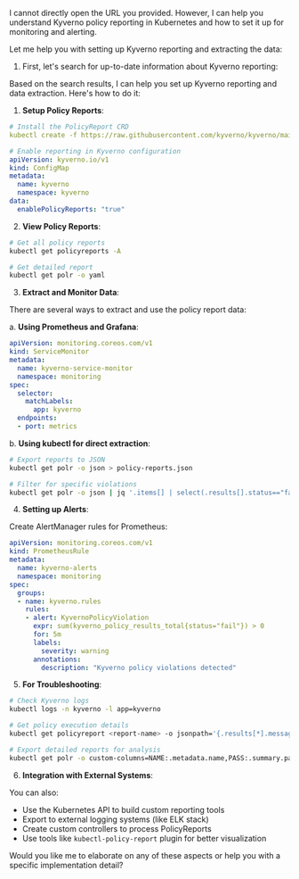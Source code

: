 I cannot directly open the URL you provided. However, I can help you understand Kyverno policy reporting in Kubernetes and how to set it up for monitoring and alerting.

Let me help you with setting up Kyverno reporting and extracting the data:

1. First, let's search for up-to-date information about Kyverno reporting:

Based on the search results, I can help you set up Kyverno reporting and data extraction. Here's how to do it:

1. **Setup Policy Reports**:

```yaml
# Install the PolicyReport CRD
kubectl create -f https://raw.githubusercontent.com/kyverno/kyverno/main/config/reports/crds.yaml

# Enable reporting in Kyverno configuration
apiVersion: kyverno.io/v1
kind: ConfigMap
metadata:
  name: kyverno
  namespace: kyverno
data:
  enablePolicyReports: "true"
```

2. **View Policy Reports**:
```bash
# Get all policy reports
kubectl get policyreports -A

# Get detailed report
kubectl get polr -o yaml
```

3. **Extract and Monitor Data**:

There are several ways to extract and use the policy report data:

a. **Using Prometheus and Grafana**:
```yaml
apiVersion: monitoring.coreos.com/v1
kind: ServiceMonitor
metadata:
  name: kyverno-service-monitor
  namespace: monitoring
spec:
  selector:
    matchLabels:
      app: kyverno
  endpoints:
  - port: metrics
```

b. **Using kubectl for direct extraction**:
```bash
# Export reports to JSON
kubectl get polr -o json > policy-reports.json

# Filter for specific violations
kubectl get polr -o json | jq '.items[] | select(.results[].status=="fail")'
```

4. **Setting up Alerts**:

Create AlertManager rules for Prometheus:
```yaml
apiVersion: monitoring.coreos.com/v1
kind: PrometheusRule
metadata:
  name: kyverno-alerts
  namespace: monitoring
spec:
  groups:
  - name: kyverno.rules
    rules:
    - alert: KyvernoPolicyViolation
      expr: sum(kyverno_policy_results_total{status="fail"}) > 0
      for: 5m
      labels:
        severity: warning
      annotations:
        description: "Kyverno policy violations detected"
```

5. **For Troubleshooting**:

```bash
# Check Kyverno logs
kubectl logs -n kyverno -l app=kyverno

# Get policy execution details
kubectl get policyreport <report-name> -o jsonpath='{.results[*].message}'

# Export detailed reports for analysis
kubectl get polr -o custom-columns=NAME:.metadata.name,PASS:.summary.pass,FAIL:.summary.fail,WARN:.summary.warn,ERROR:.summary.error,SKIP:.summary.skip
```

6. **Integration with External Systems**:

You can also:
- Use the Kubernetes API to build custom reporting tools
- Export to external logging systems (like ELK stack)
- Create custom controllers to process PolicyReports
- Use tools like `kubectl-policy-report` plugin for better visualization

Would you like me to elaborate on any of these aspects or help you with a specific implementation detail?
